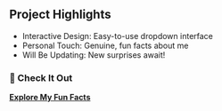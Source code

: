 ## Project Highlights

* Interactive Design: Easy-to-use dropdown interface
* Personal Touch: Genuine, fun facts about me
* Will Be Updating: New surprises await!

### 🔗 Check It Out
[**Explore My Fun Facts**](https://yas-facts.onrender.com/)
